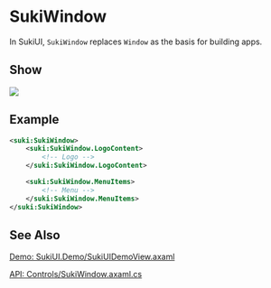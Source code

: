 # SukiWindow

In SukiUI, `SukiWindow` replaces `Window` as the basis for building apps.

## Show

<img src="/controls/layout/sukiwindow.webp" />

## Example

```xml
<suki:SukiWindow>
    <suki:SukiWindow.LogoContent>
        <!-- Logo -->
    </suki:SukiWindow.LogoContent>

    <suki:SukiWindow.MenuItems>
        <!-- Menu -->
    </suki:SukiWindow.MenuItems>
</suki:SukiWindow>
```

## See Also

[Demo: SukiUI.Demo/SukiUIDemoView.axaml](https://github.com/kikipoulet/SukiUI/blob/main/SukiUI.Demo/SukiUIDemoView.axaml)

[API: Controls/SukiWindow.axaml.cs](https://github.com/kikipoulet/SukiUI/blob/main/SukiUI/Controls/SukiWindow.axaml.cs)